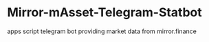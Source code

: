 # Mirror-mAsset-Telegram-Statbot
apps script telegram bot providing market data from mirror.finance
